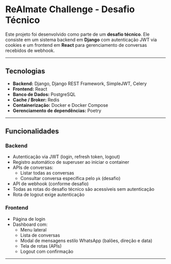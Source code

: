 # ReAlmate Challenge - Desafio Técnico

Este projeto foi desenvolvido como parte de um **desafio técnico**. Ele consiste em um sistema backend em **Django** com autenticação JWT via cookies e um frontend em **React** para gerenciamento de conversas recebidos de webhook.

---

## Tecnologias

- **Backend:** Django, Django REST Framework, SimpleJWT, Celery
- **Frontend:** React
- **Banco de Dados:** PostgreSQL
- **Cache / Broker:** Redis
- **Containerização:** Docker e Docker Compose
- **Gerenciamento de dependências:** Poetry

---

## Funcionalidades

### Backend

- Autenticação via JWT (login, refresh token, logout)
- Registro automático de superuser ao iniciar o container
- APIs de conversas:
  - Listar todas as conversas
  - Consultar conversa específica pelo `pk` (desafio)
- API de webhook (conforme desafio)
- Todas as rotas do desafio técnico são acessíveis sem autenticação
- Rota de logout exige autenticação

### Frontend

- Página de login
- Dashboard com:
  - Menu lateral
  - Lista de conversas
  - Modal de mensagens estilo WhatsApp (balões, direção e data)
  - Tela de rotas (APIs)
  - Logout com confirmação

---